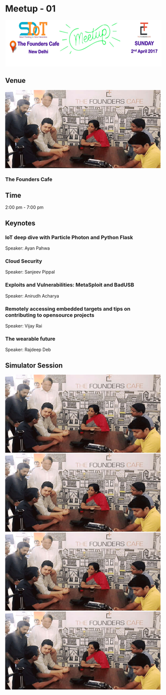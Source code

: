 # Meetup - 01
<img src="Image/Meetup-1.jpg" height="150" width="800" >

## Venue
<img src="Image/about-pic1-min.jpeg" height="250" width="500" >

### The Founders Cafe
## Time
2:00 pm - 7:00 pm
## Keynotes
### IoT deep dive with Particle Photon and Python Flask
Speaker: Ayan Pahwa
### Cloud Security
Speaker: Sanjeev Pippal
### Exploits and Vulnerabilities: MetaSploit and BadUSB
Speaker: Anirudh Acharya
### Remotely accessing embedded targets and tips on contributing to opensource projects
Speaker: Vijay Rai
### The wearable future
Speaker: Rajdeep Deb
## Simulator Session
<img src="Image/about-pic1-min.jpeg" height="250" width="500" >
<img src="Image/about-pic1-min.jpeg" height="250" width="500" >
<img src="Image/about-pic1-min.jpeg" height="250" width="500" >
<img src="Image/about-pic1-min.jpeg" height="250" width="500" >


